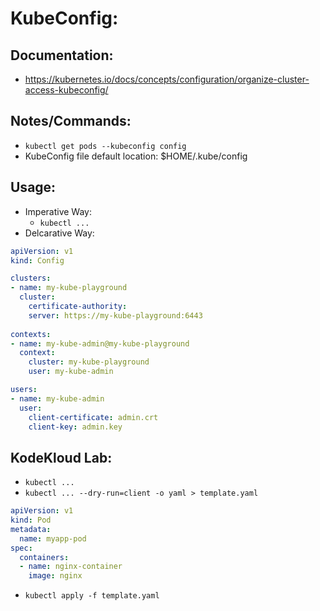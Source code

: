 # KubeConfig:
## Documentation:
- https://kubernetes.io/docs/concepts/configuration/organize-cluster-access-kubeconfig/

## Notes/Commands:
- `kubectl get pods --kubeconfig config`
- KubeConfig file default location: $HOME/.kube/config


## Usage:
- Imperative Way:
  - `kubectl ...`
- Delcarative Way:
```yaml
apiVersion: v1
kind: Config

clusters:
- name: my-kube-playground
  cluster:
    certificate-authority:
    server: https://my-kube-playground:6443
  
contexts:
- name: my-kube-admin@my-kube-playground
  context:
    cluster: my-kube-playground
    user: my-kube-admin

users:
- name: my-kube-admin
  user:
    client-certificate: admin.crt
    client-key: admin.key
```


## KodeKloud Lab:
- `kubectl ...`
- `kubectl ... --dry-run=client -o yaml > template.yaml`
```yaml
apiVersion: v1
kind: Pod
metadata:
  name: myapp-pod
spec:
  containers:
  - name: nginx-container
    image: nginx
```
- `kubectl apply -f template.yaml`
